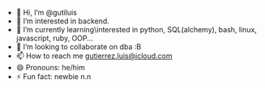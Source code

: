 - 👋 Hi, I’m @gutiluis
- 👀 I’m interested in backend.
- 🌱 I’m currently learning\interested in python, SQL(alchemy), bash, linux, javascript, ruby, OOP...
- 💞️ I’m looking to collaborate on dba :B
- 📫 How to reach me gutierrez.luis@icloud.com
- 😄 Pronouns: he/him
- ⚡ Fun fact: newbie n.n

<!---
gutiluis/gutiluis is a ✨ special ✨ repository because its `README.md` (this file) appears on your GitHub profile.
You can click the Preview link to take a look at your changes.
--->
